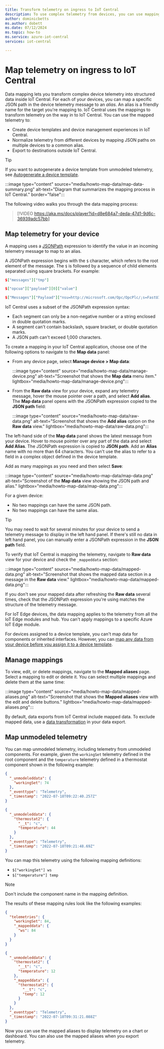 ```yaml
---
title: Transform telemetry on ingress to IoT Central
description: To use complex telemetry from devices, you can use mappings to transform it as it arrives in your IoT Central application.
author: dominicbetts
ms.author: dobett
ms.date: 07/12/2024
ms.topic: how-to
ms.service: azure-iot-central
services: iot-central

---
```


# Map telemetry on ingress to IoT Central

Data mapping lets you transform complex device telemetry into structured data inside IoT Central. For each of your devices, you can map a specific JSON path in the device telemetry message to an _alias_. An alias is a friendly name for the target you're mapping to. IoT Central uses the mappings to transform telemetry on the way in to IoT Central. You can use the mapped telemetry to:

* Create device templates and device management experiences in IoT Central.
* Normalize telemetry from different devices by mapping JSON paths on multiple devices to a common alias.
* Export to destinations outside IoT Central.

> [!TIP]
> If you want to autogenerate a device template from unmodeled telemetry, see [Autogenerate a device template](howto-set-up-template.md#autogenerate-a-device-template).

:::image type="content" source="media/howto-map-data/map-data-summary.png" alt-text="Diagram that summarizes the mapping process in IoT Central." border="false":::

The following video walks you through the data mapping process:

> [!VIDEO https://aka.ms/docs/player?id=d8e684a7-deda-47d1-9d6c-36939adc57bb]

## Map telemetry for your device

A mapping uses a [JSONPath](https://www.npmjs.com/package/jsonpath) expression to identify the value in an incoming telemetry message to map to an alias.

A JSONPath expression begins with the `$` character, which refers to the root element of the message. The `$` is followed by a sequence of child elements separated using square brackets. For example:

```json
$["messages"]["tmp"]

$["opcua"]["payload"][0]["value"]

$["Messages"]["Payload"]["nsu=http://microsoft.com/Opc/OpcPlc/;s=FastUInt1"]["Value"]
```

IoT Central uses a subset of the JSONPath expression syntax:

* Each segment can only be a non-negative number or a string enclosed in double quotation marks.
* A segment can't contain backslash, square bracket, or double quotation marks.
* A JSON path can't exceed 1,000 characters.

To create a mapping in your IoT Central application, choose one of the following options to navigate to the **Map data** panel:

* From any device page, select **Manage device > Map data**:

    :::image type="content" source="media/howto-map-data/manage-device.png" alt-text="Screenshot that shows the **Map data** menu item." lightbox="media/howto-map-data/manage-device.png":::

* From the **Raw data** view for your device, expand any telemetry message, hover the mouse pointer over a path, and select **Add alias**. The **Map data** panel opens with the JSONPath expression copied to the **JSON path** field:

    :::image type="content" source="media/howto-map-data/raw-data.png" alt-text="Screenshot that shows the **Add alias** option on the **Raw data** view." lightbox="media/howto-map-data/raw-data.png":::

The left-hand side of the **Map data** panel shows the latest message from your device. Hover to mouse pointer over any part of the data and select **Add Alias**. The JSONPath expression is copied to **JSON path**. Add an **Alias** name with no more than 64 characters. You can't use the alias to refer to a field in a complex object defined in the device template.

Add as many mappings as you need and then select **Save**:

:::image type="content" source="media/howto-map-data/map-data.png" alt-text="Screenshot of the **Map data** view showing the JSON path and alias." lightbox="media/howto-map-data/map-data.png":::

For a given device:

* No two mappings can have the same JSON path.
* No two mappings can have the same alias.

> [!TIP]
> You may need to wait for several minutes for your device to send a telemetry message to display in the left hand panel. If there's still no data in left hand panel, you can manually enter a JSONPath expression in the **JSON path** field.

To verify that IoT Central is mapping the telemetry, navigate to **Raw data** view for your device and check the `_mappeddata` section:

:::image type="content" source="media/howto-map-data/mapped-data.png" alt-text="Screenshot that shows the mapped data section in a message in the **Raw data** view." lightbox="media/howto-map-data/mapped-data.png":::

If you don't see your mapped data after refreshing the **Raw data** several times, check that the JSONPath expression you're using matches the structure of the telemetry message.

For IoT Edge devices, the data mapping applies to the telemetry from all the IoT Edge modules and hub. You can't apply mappings to a specific Azure IoT Edge module.

For devices assigned to a device template, you can't map data for components or inherited interfaces. However, you can [map any data from your device before you assign it to a device template](#map-unmodeled-telemetry).

## Manage mappings

To view, edit, or delete mappings, navigate to the **Mapped aliases** page. Select a mapping to edit or delete it. You can select multiple mappings and delete them at the same time:

:::image type="content" source="media/howto-map-data/mapped-aliases.png" alt-text="Screenshot that shows the **Mapped aliases** view with the edit and delete buttons." lightbox="media/howto-map-data/mapped-aliases.png":::

By default, data exports from IoT Central include mapped data. To exclude mapped data, use a [data transformation](howto-transform-data-internally.md) in your data export.

## Map unmodeled telemetry

You can map unmodeled telemetry, including telemetry from unmodeled components. For example, given the `workingSet` telemetry defined in the root component and the `temperature` telemetry defined in a thermostat component shown in the following example:

```json
{
  "_unmodeleddata": {
    "workingSet": 74
  },
  "_eventtype": "Telemetry",
  "_timestamp": "2022-07-18T09:22:40.257Z"
}

{
  "_unmodeleddata": {
    "thermostat2": {
      "__t": "c",
      "temperature": 44
    }
  },
  "_eventtype": "Telemetry",
  "_timestamp": "2022-07-18T09:21:48.69Z"
}
```

You can map this telemetry using the following mapping definitions:

* `$["workingSet"] ws`
* `$["temperature"] temp`

> [!NOTE]
> Don't include the component name in the mapping definition.

The results of these mapping rules look like the following examples:

```json
{
  "telemetries": {
    "workingSet": 84,
    "_mappeddata": {
      "ws": 84
    }
  }
}

{
  "_unmodeleddata": {
    "thermostat2": {
      "__t": "c",
      "temperature": 12
    },
    "_mappeddata": {
      "thermostat2": {
        "__t": "c",
        "temp": 12
      }
    }
  },
  "_eventtype": "Telemetry",
  "_timestamp": "2022-07-18T09:31:21.088Z"
}
```

Now you can use the mapped aliases to display telemetry on a chart or dashboard. You can also use the mapped aliases when you export telemetry.
